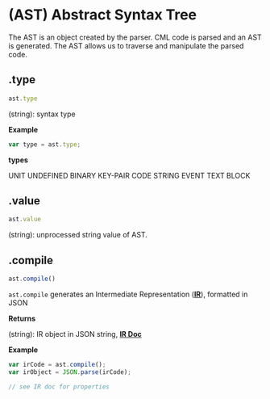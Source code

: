 # (AST) Abstract Syntax Tree

The AST is an object created by the parser. CML code is parsed and an AST is generated. The AST allows us to traverse and manipulate the parsed code.

## .type

``` javascript
ast.type
```

(string): syntax type

**Example**

``` javascript
var type = ast.type;
```

**types**

UNIT
UNDEFINED
BINARY
KEY-PAIR
CODE
STRING
EVENT
TEXT
BLOCK

## .value

``` javascript
ast.value
```

(string): unprocessed string value of AST.

## .compile

``` javascript
ast.compile()
```

`ast.compile` generates an Intermediate Representation (__[IR](https://github.com/nocturnio/component-markup-language/blob/master/doc/IR.md)__), formatted in JSON

**Returns**

(string): IR object in JSON string, __[IR Doc](https://github.com/nocturnio/component-markup-language/blob/master/doc/IR.md)__

**Example**

``` javascript
var irCode = ast.compile();
var irObject = JSON.parse(irCode);

// see IR doc for properties
```
